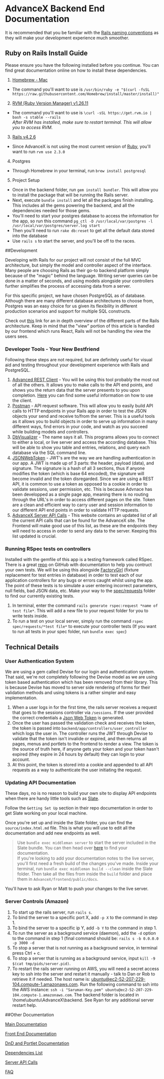 # AdvanceX Backend End Documentation

It is recommended that you be familiar with the [Rails naming conventions](https://gist.github.com/iangreenleaf/b206d09c587e8fc6399e) as they will make your development experience much smoother.

## Ruby on Rails Install Guide

Please ensure you have the following installed before you continue. You can find great documentation online on how to install these dependencies.

1. [Homebrew - Mac](http://brew.sh/)  
 - The command you'll want to use is `/usr/bin/ruby -e "$(curl -fsSL https://raw.githubusercontent.com/Homebrew/install/master/install)"`
2. [RVM (Ruby Version Manager) v1.26.11](https://rvm.io/rvm/install)  
 - The command you'll want to use is `\curl -sSL https://get.rvm.io | bash -s stable --rails`    
*After RVM has installed, make sure to restart terminal. This will allow you to access RVM.*
3. [Rails v4.2.6](http://installrails.com/steps/choose_os)
 - Since AdvanceX is not using the most current version of [Ruby](https://www.ruby-lang.org/en/documentation/installation/), you'll want to run `rvm use 2.3.0`
4. Postgres
 - Through Homebrew in your terminal, run `brew install postgresql`
5. Project Setup
 - Once in the backend folder, run `gem install bundler`. This will allow you to install the package that will be running the Rails server.
 - Next, execute `bundle install` and let all the packages finish installing. This includes all the gems powering the backend, and all the dependencies needed for those gems.	
 - You'll need to start your postgres database to access the information for the app, so run this command `pg_ctl -D /usr/local/var/postgres -l /usr/local/var/postgres/server.log start`
 - Then you'll need to run `rake db:reset` to get all the default data stored into the database
 - Use `rails s` to start the server, and you'll be off to the races.

##Development

Developing with Rails for our project will not consist of the full MVC architecture, but simply the model and controller aspect of the interface. Many people are choosing Rails as their go-to backend platform simply because of the "magic" behind the language. Writing server queries can be done in a matter of seconds, and using models alongside your controllers further simplifies the process of accessing data from a server. 

For this specific project, we have chosen PostgreSQL as of database. Although there are many different database architectures to choose from, Postgres was an easy choice for us given its flexibility in different production scenarios and support for multiple SQL constructs.

Check out [this](https://betterexplained.com/articles/intermediate-rails-understanding-models-views-and-controllers/) link for an in depth overview of the different parts of the Rails architecture. Keep in mind that the "view" portion of this article is handled by our frontend which runs React, Rails will not be handling the view the users sees.

### Developer Tools - Your New Bestfriend
Following these steps are not required, but are definitely useful for visual aid and testing throughout your development experience with Rails and PostgreSQL.

1. [Advanced REST Client](https://chrome.google.com/webstore/detail/advanced-rest-client/hgmloofddffdnphfgcellkdfbfbjeloo) - You will be using this tool probably the most out of all the others. It allows you to make calls to the API end points, and shows you the return data that the server presents to you upon completion. [Here](ARC.md) you can find some useful information on how to use the client.
2. [Postman](https://www.getpostman.com/) - API request software. This will allow you to easily build API calls to HTTP endpoints in your Rails app in order to test the JSON objects your send and receive to/from the server. This is a useful tools as it allows you to build objects in order to serve up information in many different ways, find errors in your code, and watch as you succeed while building models and controllers.
3. [DbVisualizer](https://www.dbvis.com/) - The name says it all. This programs allows you to connect to either a local, or live server and access the according database. This will be able to show you table and entries, relations, and query each database via the SQL command line.
4. [JSONWebToken](https://stormpath.com/blog/token-auth-spa) - JWT's are the way we are handling authentication in our app. A JWT is made up of 3 parts: the header, payload (data), and signature. The signature is a hash of all 3 sections, thus if anyone modifies the token (which is base 64 encoded), the signature will become invalid and the token disregarded. Since we are using a REST API, it is common to use a token as opposed to a cookie in order to validate sessions, user permission, etc. This is because Advnace has been developped as a single page app, meaning there is no routing through the URL's in order to access different pages on the site. Token are a clean and efficient way to carry user and session information to our different API end points in order to validate HTTP requests.
5. [AdvanceX Server API Calls](http://advance.innovasium.com/docs/) - This website contains an updated list of all the current API calls that can be found for the AdvanceX site. The Frontend will make good use of this list, as these are the endpoints they will need to access in order to send any data to the server. Keeping this list updated is crucial.

### Running RSpec tests on controllers

Installed with the gemfile of this app is a testing framework called RSpec. There is a great [repo](https://github.com/rspec/rspec-rails) on GitHub with documentation to help you contruct your own tests. We will be using this alongside [FactoryGirl](https://github.com/thoughtbot/factory_girl) (fixture replacement for test entries in database) in order to test each of our application controllers for any bugs or errors caught whilst using the app. The point of these tests is to simulate a user entering incorrect parameters, null fields, bad JSON data, etc. Make your way to the [spec/requests](spec/requests) folder to find our currently existing tests.

1. In terminal, enter the command `rails generate rspec:request *name of test file*`. This will add a new file to your request folder for you to write tests inside.  
2. To run a test on your local server, simply run the command `rspec spec/requests/*test file*` to execute your controller tests (If you want to run all tests in your spec folder, run `bundle exec spec`)  

## Technical Details

### User Authentication System
We are using a gem called Devise for our login and authentication system. That said, we're not completely following the Devise model as we are using token based authentication which has been removed from their library. This is because Devise has moved to server side rendering of forms for their validation methods and using tokens is a rather simpler and easy implementation.

1. When a user logs in for the first time, the rails server receives a request that goes to the sessions controller via `/sessions`. If the user provided the correct credentials a [Json Web Token](https://jwt.io/introduction/) is generated.
2. Once the user has passed the validation check and receives the token, the token is passed into `backend/app/controllers/user_controller` which logs the user in. The controller runs the JWT through Devise to validate that the token isn't invalide or expired, and then returns all pages, menus and portlets to the frontend to render a view. The token is the source of truth here, if anyone gets your token and your token hasn't expired (they expire in 24 hours by default) they can login to your account.
3. At this point, the token is stored into a cookie and appended to all API requests as a way to authenticate the user initiating the request.

### Updating API Documentation

These days, no is no reason to build your own site to display API endpoints when there are handy little tools such as [Slate](https://github.com/lord/slate).

Follow the `Getting Set Up` section in their repo documentation in order to get Slate working on your local machine.

Once you're set up and inside the Slate folder, you can find the `source/index.html.md` file. This is what you will use to edit all the documentation and add new endpoints as well.

> Use `bundle exec middleman server` to start the server included in the Slate bundle. You can then head over [here](http://localhost:4567/#asset) to find your documentation.  
If you're looking to add your documentation notes to the live server, you'll first need a fresh build of the changes you've made. Inside your terminal, run `bundle exec middleman build --clean` inside the Slate folder. Then take all the files from inside the `build` folder and place them in `AdvanceX/frontend/public/docs`.  

You'll have to ask Ryan or Matt to push your changes to the live server.

### Server Controls (Amazon)

1. To start up the rails server, run `rails s`.
2. To bind the server to a specific port X, add `-p X` to the command in step 1.
3. To bind the server to a specific ip Y, add `-b Y` to the command in step 1.
4. To run the server as a background service (daemon), add the `-d` option to the command in step 1
(final command should be: `rails s -b 0.0.0.0 -p 3000 -d`
5. To stop a server that is not running as a background service, in terminal press Ctrl + c.
6. To stop a server that is running as a background service, input `kill -9 $(cat tmp/pids/server.pid)`.
7. To restart the rails server running on AWS, you will need a secret access key to ssh into the server and restart it manually - talk to Dan or Rob to retrieve it if needed. The host name is: ubuntu@ec2-52-207-229-104.compute-1.amazonaws.com. Run the following command to ssh into the AWS instance: `ssh -i "Saruman-Key.pem" ubuntu@ec2-52-207-229-104.compute-1.amazonaws.com`. The backend folder is located in \home\ubuntu\AdvanceX\backend. See Ryan for any additional server restart help.

##Other Documentation

[Main Documentation](../README.md)

[Front End Documentation](../frontend/README.md)

[DnD and Portlet Documentation](./AppDetails.md)

[Dependencies List](../dependencies.md)

[Server API Calls](http://advance.innovasium.com/docs/)

[FAQ](../FAQ.md)
